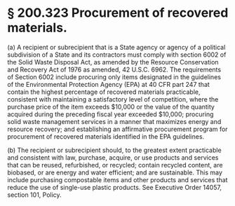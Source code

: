 # § 200.323   Procurement of recovered materials.

(a) A recipient or subrecipient that is a State agency or agency of a political subdivision of a State and its contractors must comply with section 6002 of the Solid Waste Disposal Act, as amended by the Resource Conservation and Recovery Act of 1976 as amended, 42 U.S.C. 6962. The requirements of Section 6002 include procuring only items designated in the guidelines of the Environmental Protection Agency (EPA) at 40 CFR part 247 that contain the highest percentage of recovered materials practicable, consistent with maintaining a satisfactory level of competition, where the purchase price of the item exceeds $10,000 or the value of the quantity acquired during the preceding fiscal year exceeded $10,000; procuring solid waste management services in a manner that maximizes energy and resource recovery; and establishing an affirmative procurement program for procurement of recovered materials identified in the EPA guidelines.


(b) The recipient or subrecipient should, to the greatest extent practicable and consistent with law, purchase, acquire, or use products and services that can be reused, refurbished, or recycled; contain recycled content, are biobased, or are energy and water efficient; and are sustainable. This may include purchasing compostable items and other products and services that reduce the use of single-use plastic products. See Executive Order 14057, section 101, Policy.






